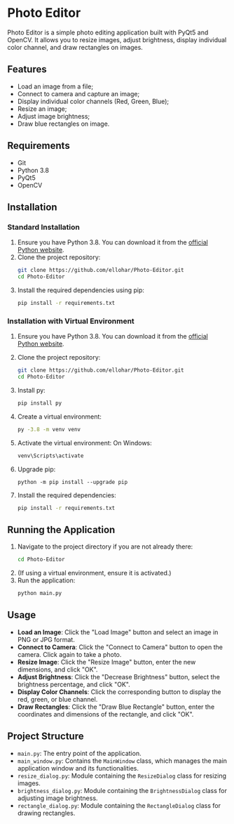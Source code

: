 # Photo Editor

Photo Editor is a simple photo editing application built with PyQt5 and OpenCV.
It allows you to resize images, adjust brightness, display individual color channel, and draw rectangles on images.

## Features

* Load an image from a file;
* Connect to camera and capture an image;
* Display individual color channels (Red, Green, Blue);
* Resize an image;
* Adjust image brightness;
* Draw blue rectangles on image.

## Requirements

- Git
- Python 3.8
- PyQt5
- OpenCV

## Installation

### Standard Installation

1. Ensure you have Python 3.8. You can download it from the [official Python website](https://www.python.org/downloads/).
2. Clone the project repository:
    ```sh
    git clone https://github.com/ellohar/Photo-Editor.git
    cd Photo-Editor
    ```
3. Install the required dependencies using pip:
    ```sh
    pip install -r requirements.txt
    ```

### Installation with Virtual Environment
1. Ensure you have Python 3.8. You can download it from the [official Python website](https://www.python.org/downloads/).

2. Clone the project repository:
    ```sh
    git clone https://github.com/ellohar/Photo-Editor.git
    cd Photo-Editor
    ```
3. Install py:
    ```sh
    pip install py
    ```
4. Create a virtual environment:
    ```sh
    py -3.8 -m venv venv
    ```
5. Activate the virtual environment:
   On Windows:
     ```sh
     venv\Scripts\activate
     ```
6. Upgrade pip:
   ```
   python -m pip install --upgrade pip
   ```
7. Install the required dependencies:
    ```sh
    pip install -r requirements.txt
    ```

## Running the Application

1. Navigate to the project directory if you are not already there:
    ```sh
    cd Photo-Editor
    ```
2. (If using a virtual environment, ensure it is activated.)
3. Run the application:
    ```sh
    python main.py
    ```

## Usage

- **Load an Image**: Click the "Load Image" button and select an image in PNG or JPG format.
- **Connect to Camera**: Click the "Connect to Camera" button to open the camera. Click again to take a photo.
- **Resize Image**: Click the "Resize Image" button, enter the new dimensions, and click "OK".
- **Adjust Brightness**: Click the "Decrease Brightness" button, select the brightness percentage, and click "OK".
- **Display Color Channels**: Click the corresponding button to display the red, green, or blue channel.
- **Draw Rectangles**: Click the "Draw Blue Rectangle" button, enter the coordinates and dimensions of the rectangle, and click "OK".

## Project Structure

- `main.py`: The entry point of the application.
- `main_window.py`: Contains the `MainWindow` class, which manages the main application window and its functionalities.
- `resize_dialog.py`: Module containing the `ResizeDialog` class for resizing images.
- `brightness_dialog.py`: Module containing the `BrightnessDialog` class for adjusting image brightness.
- `rectangle_dialog.py`: Module containing the `RectangleDialog` class for drawing rectangles.

